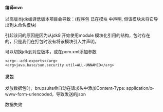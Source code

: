 #### 编译mvn

以高版本jdk编译低版本项目会导致：(程序包 已在模块  中声明, 但该模块未将它导出到未命名模块)

引起该问的原因是因为从jdk9 开始使用module 模块化引用的结构，包时存在的，只是我们在打包时没有将该模块引入并声明。

可以切换jdk到对应版本，或在pom.xml添加参数

```
<arg>--add-exports</arg>
<arg>java.base/sun.security.util=ALL-UNNAMED</arg>
```

#### 发包

发放数据包时，brupsuite会自动在请求头中添加Content-Type: application/x-www-form-urlencoded，导致发送的json

数据失效
